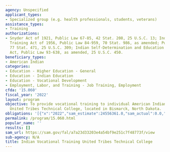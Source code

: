 ```yaml
---
agency: Unspecified
applicant_types:
- Specialized group (e.g. health professionals, students, veterans)
assistance_types:
- Training
authorizations:
- Snyder Act of 1921, Public Law 67-85, 42 Stat. 208, 25 U.S.C. 13; Indian Adult Vocational
  Training Act of 1956, Public Law 84-959, 70 Stat. 986, as amended; Public Law 88-230,
  77 Stat. 471, 25 U.S.C. 309; Indian Self-Determination and Education Assistance
  Act, Public Law 93-638, as amended, 25 U.S.C. 450.
beneficiary_types:
- American Indian
categories:
- Education - Higher Education - General
- Education - Indian Education
- Education - Vocational Development
- Employment, Labor, and Training - Job Training, Employment
cfda: '15.060'
fiscal_year: '2022'
layout: program
objective: To provide vocational training to individual American Indians through the
  United Tribes Technical College, located in Bismarck, North Dakota.
obligations: '[{"x":"2022","sam_estimate":24556361.0,"sam_actual":0.0,"usa_spending_actual":11045128.0},{"x":"2023","sam_estimate":0.0,"sam_actual":0.0,"usa_spending_actual":518895.0},{"x":"2024","sam_estimate":0.0,"sam_actual":0.0,"usa_spending_actual":0.0}]'
permalink: /program/15.060.html
popular_name: ''
results: []
sam_url: https://sam.gov/fal/a7a23d33203e4a54bf9e251c7f48773f/view
sub-agency: N/A
title: Indian Vocational Training United Tribes Technical College
---
```

